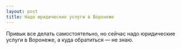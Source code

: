 ```yaml
---
layout: post 
title: Надо юридические услуги в Воронеже 
--- 
```

Привык все делать самостоятельно, но сейчас надо юридические услуги в Воронеже, а куда обратиться — не знаю.